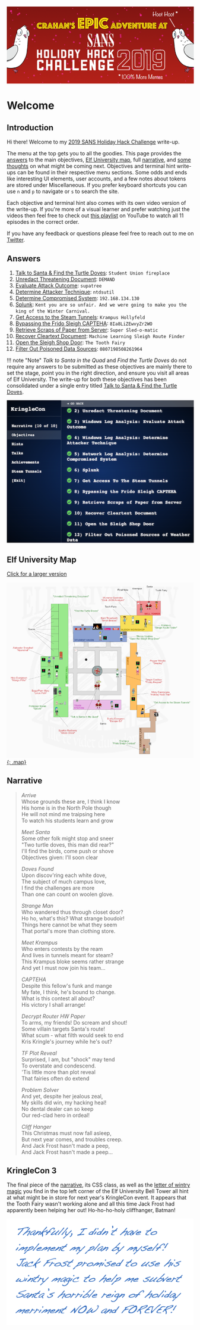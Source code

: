 ![Banner](./img/misc/banner.png)

# Welcome
## Introduction
Hi there! Welcome to my [2019 SANS Holiday Hack Challenge](https://www.holidayhackchallenge.com/2019/) write-up.

The menu at the top gets you to all the goodies. This page provides the [answers](#answers) to the main objectives, [Elf University map](#elf-university-map), full [narrative](#narrative), and [some thoughts](#kringlecon-3) on what might be coming next. Objectives and terminal hint write-ups can be found in their respective menu sections. Some odds and ends like interesting UI elements, user accounts, and a few notes about tokens are stored under Miscellaneous. If you prefer keyboard shortcuts you can use `n` and `p` to navigate or `s` to search the site.

Each objective and terminal hint also comes with its own video version of the write-up. If you're more of a visual learner and prefer watching just the videos then feel free to check out [this playlist](https://www.youtube.com/playlist?list=PLkC9YoWVx3xKJgL7TrBsjmy8triY9RDjC) on YouTube to watch all 11 episodes in the correct order. 

If you have any feedback or questions please feel free to reach out to me on [Twitter](https://twitter.com/crahan).

## Answers
1. [Talk to Santa & Find the Turtle Doves](./objectives/o1.md): `Student Union fireplace`
2. [Unredact Threatening Document](./objectives/o2.md): `DEMAND`
3. [Evaluate Attack Outcome](./objectives/o3.md): `supatree`
4. [Determine Attacker Technique](./objectives/o4.md): `ntdsutil`
5. [Determine Compromised System](./objectives/o5.md): `192.168.134.130`
6. [Splunk](./objectives/o6.md): `Kent you are so unfair. And we were going to make you the king of the Winter Carnival.`
7. [Get Access to the Steam Tunnels](./objectives/o7.md): `Krampus Hollyfeld`
8. [Bypassing the Frido Sleigh CAPTEHA](./objectives/o8.md): `8Ia8LiZEwvyZr2WO`
9. [Retrieve Scraps of Paper from Server](./objectives/o9.md): `Super Sled-o-matic`
10. [Recover Cleartext Document](./objectives/o10.md): `Machine Learning Sleigh Route Finder`
11. [Open the Sleigh Shop Door](./objectives/o11.md): `The Tooth Fairy`
12. [Filter Out Poisoned Data Sources](./objectives/o12.md): `0807198508261964`

!!! note "Note"
    *Talk to Santa in the Quad* and *Find the Turtle Doves* do not require any answers to be submitted as these objectives are mainly there to set the stage, point you in the right direction, and ensure you visit all areas of Elf University. The write-up for both these objectives has been consolidated under a single entry titled [Talk to Santa & Find the Turtle Doves](./objectives/o1/).

![Challenges](./img/misc/objectives.png)

## Elf University Map
[Click for a larger version](./img/misc/map_large.png)

[![Elf University Map](./img/misc/map_small.png){: .map}](./img/misc/map_large.png)

## Narrative
> *Arrive*  
> Whose grounds these are, I think I know  
> His home is in the North Pole though  
> He will not mind me traipsing here  
> To watch his students learn and grow  
> 
> *Meet Santa*  
> Some other folk might stop and sneer  
> "Two turtle doves, this man did rear?"  
> I'll find the birds, come push or shove  
> Objectives given: I'll soon clear  
>
> *Doves Found*  
> Upon discov'ring each white dove,  
> The subject of much campus love,  
> I find the challenges are more  
> Than one can count on woolen glove.  
>
> *Strange Man*  
> Who wandered thus through closet door?  
> Ho ho, what's this? What strange boudoir!  
> Things here cannot be what they seem  
> That portal's more than clothing store.  
> 
> *Meet Krampus*  
> Who enters contests by the ream  
> And lives in tunnels meant for steam?  
> This Krampus bloke seems rather strange  
> And yet I must now join his team...  
>
> *CAPTEHA*  
> Despite this fellow's funk and mange  
> My fate, I think, he's bound to change.  
> What is this contest all about?  
> His victory I shall arrange!  
>
> *Decrypt Router HW Paper*  
> To arms, my friends! Do scream and shout!  
> Some villain targets Santa's route!  
> What scum - what filth would seek to end  
> Kris Kringle's journey while he's out?  
>
> *TF Plot Reveal*  
> Surprised, I am, but "shock" may tend  
> To overstate and condescend.  
> 'Tis little more than plot reveal  
> That fairies often do extend  
>
> *Problem Solver*  
> And yet, despite her jealous zeal,  
> My skills did win, my hacking heal!  
> No dental dealer can so keep  
> Our red-clad hero in ordeal!  
>
> *Cliff Hanger*  
> This Christmas must now fall asleep,  
> But next year comes, and troubles creep.  
> And Jack Frost hasn't made a peep,  
> And Jack Frost hasn't made a peep...

## KringleCon 3
The final piece of the [narrative](#narrative), its CSS class, as well as the [letter of wintry magic](https://downloads.elfu.org/LetterOfWintryMagic.pdf) you find in the top left corner of the Elf University Bell Tower all hint at what might be in store for next year's KringleCon event. It appears that the Tooth Fairy wasn't working alone and all this time Jack Frost had apparently been helping her out! Ho-ho-ho-holy cliffhanger, Batman!

![Letter](./img/misc/letter.png)
